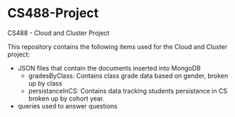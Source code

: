 # CS488-Project
CS488 - Cloud and Cluster Project

This repository contains the following items used for the Cloud and Cluster project:
  - JSON files that contain the documents inserted into MongoDB
      - gradesByClass: Contains class grade data based on gender, broken up by class
      - persistanceInCS: Contains data tracking students persistance in CS broken up by cohort year.
  - queries used to answer questions
